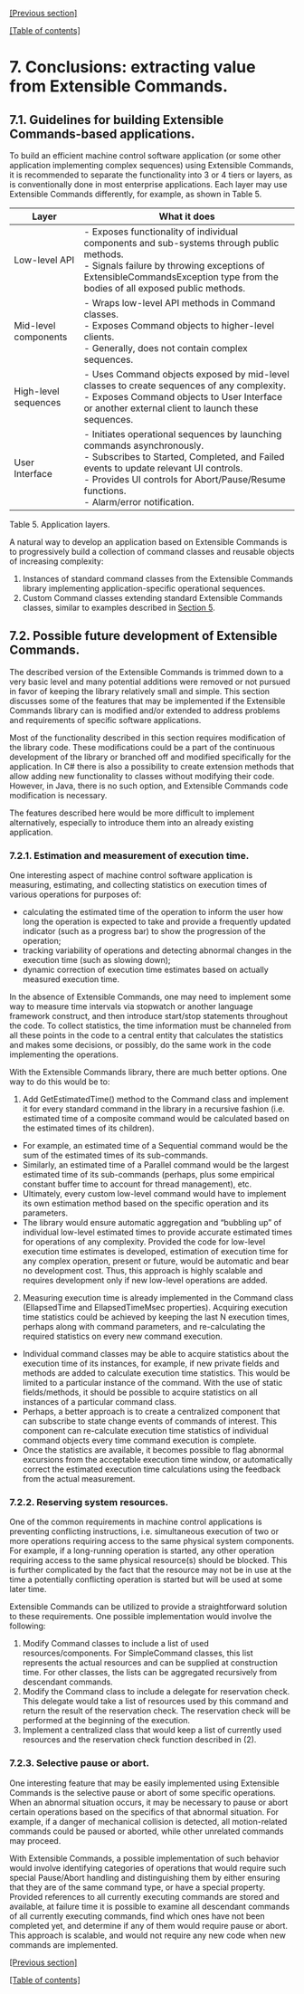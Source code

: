[[Previous section]](Section6.md)          

[[Table of contents]](TableOfContent.md)

# 7. Conclusions: extracting value from Extensible Commands.

## 7.1. Guidelines for building Extensible Commands-based applications.

To build an efficient machine control software application (or some other application implementing complex sequences) using Extensible Commands, it is recommended to separate the functionality into 3 or 4 tiers or layers, as is conventionally done in most enterprise applications. Each layer may use Extensible Commands differently, for example, as shown in Table 5.

|Layer|What it does|
|---------|---------|
|Low-level API|- Exposes functionality of individual components and sub-systems through public methods.<br>- Signals failure by throwing exceptions of ExtensibleCommandsException type from the bodies of all exposed public methods.|
|Mid-level components|-	Wraps low-level API methods in Command classes.<br>- Exposes Command objects to higher-level clients.<br>- Generally, does not contain complex sequences.|
|High-level sequences|-	Uses Command objects exposed by mid-level classes to create sequences of any complexity.<br>- Exposes Command objects to User Interface or another external client to launch these sequences.|
|User Interface|-	Initiates operational sequences by launching commands asynchronously.<br>- Subscribes to Started, Completed, and Failed events to update relevant UI controls.<br>- Provides UI controls for Abort/Pause/Resume functions.<br>- Alarm/error notification.|

Table 5. Application layers.

A natural way to develop an application based on Extensible Commands is to progressively build a collection of command classes and reusable objects of increasing complexity:
1) Instances of standard command classes from the Extensible Commands library implementing application-specific operational sequences.
2) Custom Command classes extending standard Extensible Commands classes, similar to examples described in [Section 5](Section5.md).

## 7.2. Possible future development of Extensible Commands.

The described version of the Extensible Commands is trimmed down to a very basic level and many potential additions were removed or not pursued in favor of keeping the library relatively small and simple. This section discusses some of the features that may be implemented if the Extensible Commands library can is modified and/or extended to address problems and requirements of specific software applications. 

Most of the functionality described in this section requires modification of the library code. These modifications could be a part of the continuous development of the library or branched off and modified specifically for the application. In C# there is also a possibility to create extension methods that allow adding new functionality to classes without modifying their code. However, in Java, there is no such option, and Extensible Commands code modification is necessary.

The features described here would be more difficult to implement alternatively, especially to introduce them into an already existing application.

### 7.2.1. Estimation and measurement of execution time.

One interesting aspect of machine control  software application is measuring, estimating, and collecting statistics on execution times of various operations for purposes of:
-	calculating the estimated time of the operation to inform the user how long the operation is expected to take and provide a frequently updated indicator (such as a progress bar) to show the progression of the operation;
-	tracking variability of operations and detecting abnormal changes in the execution time (such as slowing down);
-	dynamic correction of execution time estimates based on actually measured execution time.

In the absence of Extensible Commands, one may need to implement some way to measure time intervals via stopwatch or another language framework construct, and then introduce start/stop statements throughout the code. To collect statistics, the time information must be channeled from all these points in the code to a central entity that calculates the statistics and makes some decisions, or possibly, do the same work in the code implementing the operations.

With the Extensible Commands library, there are much better options. One way to do this would be to:
1) Add GetEstimatedTime() method to the Command class and implement it for every standard command in the library in a recursive fashion (i.e. estimated time of a composite command would be calculated based on the estimated times of its children).
- For example, an estimated time of a Sequential command would be the sum of the estimated times of its sub-commands.
- Similarly, an estimated time of a Parallel command would be the largest estimated time of its sub-commands (perhaps, plus some empirical constant buffer time to account for thread management), etc.
- Ultimately, every custom low-level command would have to implement its own estimation method based on the specific operation and its parameters. 
- The library would ensure automatic aggregation and “bubbling up” of individual low-level estimated times to provide accurate estimated times for operations of any complexity. Provided the code for low-level execution time estimates is developed, estimation of execution time for any complex operation, present or future, would be automatic and bear no development cost. Thus, this approach is highly scalable and requires development only if new low-level operations are added.
2) Measuring execution time is already implemented in the Command class (EllapsedTime and EllapsedTimeMsec properties). Acquiring execution time statistics could be achieved by keeping the last N execution times, perhaps along with command parameters, and re-calculating the required statistics on every new command execution.
- Individual command classes may be able to acquire statistics about the execution time of its instances, for example, if new private fields and methods are added to calculate execution time statistics. This would be limited to a particular instance of the command. With the use of static fields/methods, it should be possible to acquire statistics on all instances of a particular command class.
- Perhaps, a better approach is to create a centralized component that can subscribe to state change events of commands of interest. This component can re-calculate execution time statistics of individual command objects every time command execution is complete. 
- Once the statistics are available, it becomes possible to flag abnormal excursions from the acceptable execution time window, or automatically correct the estimated execution time calculations using the feedback from the actual measurement. 

### 7.2.2. Reserving system resources.

One of the common requirements in machine control applications is preventing conflicting instructions, i.e. simultaneous execution of two or more operations requiring access to the same physical system components. For example, if a long-running operation is started, any other operation requiring access to the same physical resource(s) should be blocked. This is further complicated by the fact that the resource may not be in use at the time a potentially conflicting operation is started but will be used at some later time.

Extensible Commands can be utilized to provide a straightforward solution to these requirements. One possible implementation would involve the following:
1) Modify Command classes to include a list of used resources/components. For SimpleCommand classes, this list represents the actual resources and can be supplied at construction time. For other classes, the lists can be aggregated recursively from descendant commands.
2) Modify the Command class to include a delegate for reservation check. This delegate would take a list of resources used by this command and return the result of the reservation check. The reservation check will be performed at the beginning of the execution.
3) Implement a centralized class that would keep a list of currently used resources and the reservation check function described in (2).

### 7.2.3. Selective pause or abort.

One interesting feature that may be easily implemented using Extensible Commands is the selective pause or abort of some specific operations. When an abnormal situation occurs, it may be necessary to pause or abort certain operations based on the specifics of that abnormal situation. For example, if a danger of mechanical collision is detected, all motion-related commands could be paused or aborted, while other unrelated commands may proceed.

With Extensible Commands, a possible implementation of such behavior would involve identifying categories of operations that would require such special Pause/Abort handling and distinguishing them by either ensuring that they are of the same command type, or have a special property. Provided references to all currently executing commands are stored and available, at failure time it is possible to examine all descendant commands of all currently executing commands, find which ones have not been completed yet, and determine if any of them would require pause or abort. This approach is scalable, and would not require any new code when new commands are implemented.

[[Previous section]](Section6.md)          

[[Table of contents]](TableOfContent.md)
